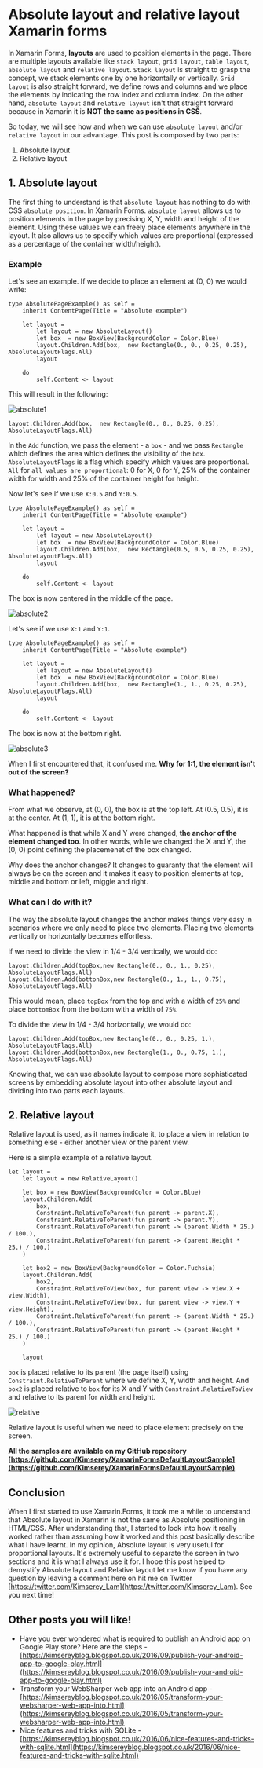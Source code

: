 # Absolute layout and relative layout Xamarin forms

In Xamarin Forms, __layouts__ are used to position elements in the page.
There are multiple layouts available like `stack layout`, `grid layout`, `table layout`, `absolute layout` and `relative layout`.
`Stack layout` is straight to grasp the concept, we stack elements one by one horizontally or vertically.
`Grid layout` is also straight forward, we define rows and columns and we place the elements by indicating the row index and column index.
On the other hand, `absolute layout` and `relative layout` isn't that straight forward because in Xamarin it is __NOT the same as positions in CSS__.

So today, we will see how and when we can use `absolute layout` and/or `relative layout` in our advantage.
This post is composed by two parts:

 1. Absolute layout
 2. Relative layout

 ## 1. Absolute layout

The first thing to understand is that `absolute layout` has nothing to do with CSS `absolute position`.
In Xamarin Forms. `absolute layout` allows us to position elements in the page by precising X, Y, width and height of the element.
Using these values we can freely place elements anywhere in the layout.
It also allows us to specify which values are proportional (expressed as a percentage of the container width/height).

### Example

Let's see an example.
If we decide to place an element at (0, 0) we would write:

```
type AbsolutePageExample() as self =
    inherit ContentPage(Title = "Absolute example")

    let layout = 
        let layout = new AbsoluteLayout()
        let box  = new BoxView(BackgroundColor = Color.Blue)
        layout.Children.Add(box,  new Rectangle(0., 0., 0.25, 0.25), AbsoluteLayoutFlags.All)
        layout

    do
        self.Content <- layout
```

This will result in the following:

![absolute1](https://raw.githubusercontent.com/Kimserey/XamarinFormsDefaultLayoutSample/master/img/00_absolutelayout.png)

```
layout.Children.Add(box,  new Rectangle(0., 0., 0.25, 0.25), AbsoluteLayoutFlags.All)
```

In the `Add` function, we pass the element - a `box` - and we pass `Rectangle` which defines the area which defines the visibility of the `box`.
`AbsoluteLayoutFlags` is a flag which specify which values are proportional. `All` for `all values are proportional`: 0 for X, 0 for Y, 25% of the container width for width and 25% of the container height for height.

Now let's see if we use `X:0.5` and `Y:0.5`.

```
type AbsolutePageExample() as self =
    inherit ContentPage(Title = "Absolute example")

    let layout = 
        let layout = new AbsoluteLayout()
        let box  = new BoxView(BackgroundColor = Color.Blue)
        layout.Children.Add(box,  new Rectangle(0.5, 0.5, 0.25, 0.25), AbsoluteLayoutFlags.All)
        layout

    do
        self.Content <- layout
```

The box is now centered in the middle of the page.

![absolute2](https://raw.githubusercontent.com/Kimserey/XamarinFormsDefaultLayoutSample/master/img/0505_absolutelayout.png)

Let's see if we use `X:1` and `Y:1`.

```
type AbsolutePageExample() as self =
    inherit ContentPage(Title = "Absolute example")

    let layout = 
        let layout = new AbsoluteLayout()
        let box  = new BoxView(BackgroundColor = Color.Blue)
        layout.Children.Add(box,  new Rectangle(1., 1., 0.25, 0.25), AbsoluteLayoutFlags.All)
        layout

    do
        self.Content <- layout
```

The box is now at the bottom right.

![absolute3](https://raw.githubusercontent.com/Kimserey/XamarinFormsDefaultLayoutSample/master/img/11_absolutelayout.png)

When I first encountered that, it confused me.
__Why for 1:1, the element isn't out of the screen?__

### What happened?

From what we observe, at (0, 0), the box is at the top left.
At (0.5, 0.5), it is at the center.
At (1, 1), it is at the bottom right.

What happened is that while X and Y were changed, __the anchor of the element changed too__.
In other words, while we changed the X and Y, the (0, 0) point defining the placemenet of the box changed.

Why does the anchor changes?
It changes to guaranty that the element will always be on the screen and it makes it easy to position elements at top, middle and bottom or left, miggle and right.

### What can I do with it?

The way the absolute layout changes the anchor makes things very easy in scenarios where we only need to place two elements.
Placing two elements vertically or horizontally becomes effortless.

If we need to divide the view in 1/4 - 3/4 vertically, we would do:

```
layout.Children.Add(topBox,new Rectangle(0., 0., 1., 0.25), AbsoluteLayoutFlags.All)
layout.Children.Add(bottonBox,new Rectangle(0., 1., 1., 0.75), AbsoluteLayoutFlags.All)
```

This would mean, place `topBox` from the top and with a width of `25%` and place `bottomBox` from the bottom with a width of `75%`.

To divide the view in 1/4 - 3/4 horizontally, we would do:

```
layout.Children.Add(topBox,new Rectangle(0., 0., 0.25, 1.), AbsoluteLayoutFlags.All)
layout.Children.Add(bottonBox,new Rectangle(1., 0., 0.75, 1.), AbsoluteLayoutFlags.All)
```

Knowing that, we can use absolute layout to compose more sophisticated screens by embedding absolute layout into other absolute layout and dividing into two parts each layouts.

## 2. Relative layout

Relative layout is used, as it names indicate it, to place a view in relation to something else - either another view or the parent view.

Here is a simple example of a relative layout.

```
let layout =
    let layout = new RelativeLayout()

    let box = new BoxView(BackgroundColor = Color.Blue)
    layout.Children.Add(
        box,
        Constraint.RelativeToParent(fun parent -> parent.X),
        Constraint.RelativeToParent(fun parent -> parent.Y),
        Constraint.RelativeToParent(fun parent -> (parent.Width * 25.) / 100.),
        Constraint.RelativeToParent(fun parent -> (parent.Height * 25.) / 100.)
    )

    let box2 = new BoxView(BackgroundColor = Color.Fuchsia)
    layout.Children.Add(
        box2,
        Constraint.RelativeToView(box, fun parent view -> view.X + view.Width),
        Constraint.RelativeToView(box, fun parent view -> view.Y + view.Height),
        Constraint.RelativeToParent(fun parent -> (parent.Width * 25.) / 100.),
        Constraint.RelativeToParent(fun parent -> (parent.Height * 25.) / 100.)
    )

    layout
```

`box` is placed relative to its parent (the page itself) using `Constraint.RelativeToParent` where we define X, Y, width and height.
And `box2` is placed relative to `box` for its X and Y with `Constraint.RelativeToView` and relative to its parent for width and height.

![relative](https://github.com/Kimserey/XamarinFormsDefaultLayoutSample/blob/master/img/relative_2.png?raw=true)

Relative layout is useful when we need to place element precisely on the screen.

__All the samples are available on my GitHub repository [https://github.com/Kimserey/XamarinFormsDefaultLayoutSample](https://github.com/Kimserey/XamarinFormsDefaultLayoutSample)__.

## Conclusion

When I first started to use Xamarin.Forms, it took me a while to understand that Absolute layout in Xamarin is not the same as Absolute positioning in HTML/CSS.
After understanding that, I started to look into how it really worked rather than assuming how it worked and this post basically describe what I have learnt.
In my opinion, Absolute layout is very useful for proportional layouts. It's extremely useful to separate the screen in two sections and it is what I always use it for.
I hope this post helped to demystify Absolute layout and Relative layout let me know if you have any question by leaving a comment here on hit me on Twitter [https://twitter.com/Kimserey_Lam](https://twitter.com/Kimserey_Lam).
See you next time!

## Other posts you will like!

- Have you ever wondered what is required to publish an Android app on Google Play store? Here are the steps - [https://kimsereyblog.blogspot.co.uk/2016/09/publish-your-android-app-to-google-play.html](https://kimsereyblog.blogspot.co.uk/2016/09/publish-your-android-app-to-google-play.html)
- Transform your WebSharper web app into an Android app - [https://kimsereyblog.blogspot.co.uk/2016/05/transform-your-websharper-web-app-into.html](https://kimsereyblog.blogspot.co.uk/2016/05/transform-your-websharper-web-app-into.html)
- Nice features and tricks with SQLite - [https://kimsereyblog.blogspot.co.uk/2016/06/nice-features-and-tricks-with-sqlite.html](https://kimsereyblog.blogspot.co.uk/2016/06/nice-features-and-tricks-with-sqlite.html)
